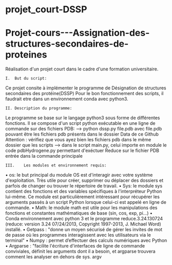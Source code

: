 # projet_court-DSSP

# Projet-cours---Assignation-des-structures-secondaires-de-proteines
Réalisation d'un projet court dans le cadre d'une formation universitaire.

	I.	But du script: 
Ce projet consite à implémenter le programme de Désignation de structures secondaires des protéine(DSSP)
Pour le bon fonctionnement des scripts, il faudrait etre dans un environnement conda avec python3.



 	II.	Description du programme:

Le programme se base sur le langage python3 sous forme de différentes fonctions.
Il se compose d'un script python exécutable en une ligne de commande sur des fichiers PDB:
    --> python dssp.py file.pdb
    avec file.pdb pouvant être les fichiers pdb présents dans le dossier Data de ce Github
    Attention : vérifiez que vous ayez bien les fichiers pdb dans le même dossier que les scripts
    --> dans le script main.py, celui importe en module le code pdbHydrogene.py permettant d'exéctuer Reduce sur le fichier PDB entrée dans la commande principale
    



	III.	Les modules et environnement requis:
   • os: le but principal du module OS est d'interagir avec votre système d'exploitation. Très utile pour créer, supprimer ou déplacer des dossiers et parfois de changer ou trouver le répertoire de travail.
   • Sys: le module sys contient des fonctions et des variables spécifiques à l'interpréteur Python lui-même. Ce module est particulièrement intéressant pour récupérer les arguments passés à un script Python lorsque celui-ci est appelé en ligne de commande.
   • Math: le module math est utile pour les manipulations des fonctions et constantes mathématiques de base (sin, cos, exp, pi...)
   • Conda environnement avec python 3 et le programme reduce.3.24.130724 (reduce: version 3.24 07/24/2013, Copyright 1997-2013, J. Michael Word) installé.
   • Getpass : "donne un moyen sécurisé de gérer les invites de mot de passe où les programmes interagissent avec les utilisateurs via le terminal"
   • Numpy : permet d’effectuer des calculs numériques avec Python
   • Argparse : "facilite l'écriture d'interfaces de ligne de commande conviviales, définit les arguments dont il a besoin, et argparse trouvera comment les analyser en dehors de sys. argv
   
   

